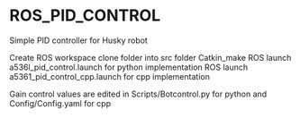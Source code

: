 # ROS_PID_CONTROL
Simple PID controller for Husky robot

Create ROS workspace
clone folder into src folder
Catkin_make
ROS launch a536l_pid_control.launch for python implementation
ROS launch a5361_pid_control_cpp.launch for cpp implementation

Gain control values are edited in Scripts/Botcontrol.py for python and Config/Config.yaml for cpp
